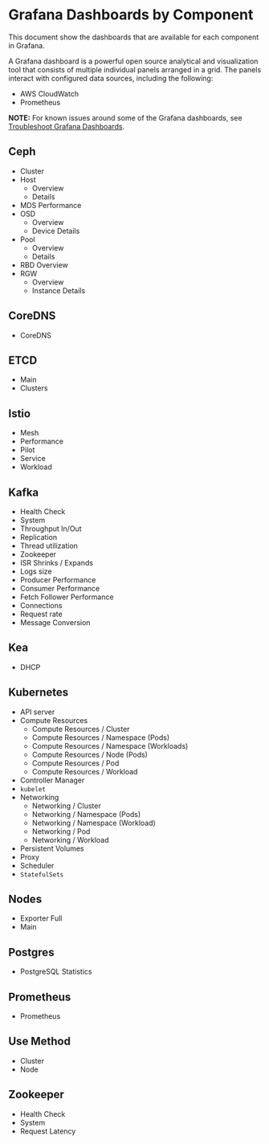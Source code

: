 # Grafana Dashboards by Component

This document show the dashboards that are available for each component in Grafana.

A Grafana dashboard is a powerful open source analytical and visualization tool that consists of multiple individual panels arranged in a grid.
The panels interact with configured data sources, including the following:

- AWS CloudWatch
- Prometheus

**NOTE:** For known issues around some of the Grafana dashboards, see [Troubleshoot Grafana Dashboards](Troubleshoot_Grafana_Dashboard.md).

## Ceph

- Cluster
- Host
  - Overview
  - Details
- MDS Performance
- OSD
  - Overview
  - Device Details
- Pool
  - Overview
  - Details
- RBD Overview
- RGW
  - Overview
  - Instance Details

## CoreDNS

- CoreDNS

## ETCD

- Main
- Clusters

## Istio

- Mesh
- Performance
- Pilot
- Service
- Workload

## Kafka

- Health Check
- System
- Throughput In/Out
- Replication
- Thread utilization
- Zookeeper
- ISR Shrinks / Expands
- Logs size
- Producer Performance
- Consumer Performance
- Fetch Follower Performance
- Connections
- Request rate
- Message Conversion

## Kea

- DHCP

## Kubernetes

- API server
- Compute Resources
  - Compute Resources / Cluster
  - Compute Resources / Namespace (Pods)
  - Compute Resources / Namespace (Workloads)
  - Compute Resources / Node (Pods)
  - Compute Resources / Pod
  - Compute Resources / Workload
- Controller Manager
- `kubelet`
- Networking
  - Networking / Cluster
  - Networking / Namespace (Pods)
  - Networking / Namespace (Workload)
  - Networking / Pod
  - Networking / Workload
- Persistent Volumes
- Proxy
- Scheduler
- `StatefulSets`

## Nodes

- Exporter Full
- Main

## Postgres

- PostgreSQL Statistics

## Prometheus

- Prometheus

## Use Method

- Cluster
- Node

## Zookeeper

- Health Check
- System
- Request Latency
